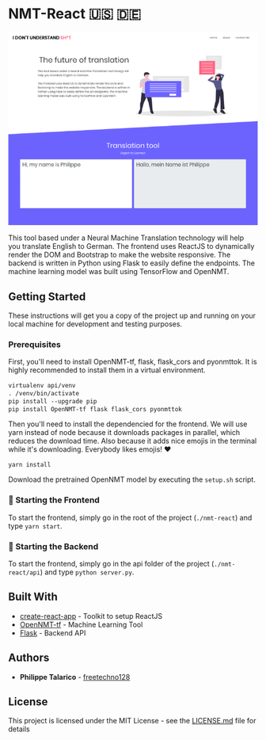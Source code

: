 # NMT-React :us: :de:


![Screen Preview](https://raw.githubusercontent.com/freetechno128/nmt-react/master/preview.png)


This tool based under a Neural Machine Translation technology will help you translate English to German. The frontend uses ReactJS to dynamically render the DOM and Bootstrap to make the website responsive. The backend is written in Python using Flask to easily define the endpoints. The machine learning model was built using TensorFlow and OpenNMT.

## Getting Started

These instructions will get you a copy of the project up and running on your local machine for development and testing purposes.

### Prerequisites

First, you'll need to install OpenNMT-tf, flask, flask_cors and pyonmttok. It is highly recommended to install them in a virtual environment.

```
virtualenv api/venv
. /venv/bin/activate
pip install --upgrade pip
pip install OpenNMT-tf flask flask_cors pyonmttok 
```

Then you'll need to install the dependencied for the frontend. We will use yarn instead of node because it downloads packages in parallel, which reduces the download time. Also because it adds nice emojis in the terminal while it's downloading. Everybody likes emojis! :heart:

```
yarn install
```

Download the pretrained OpenNMT model by executing the `setup.sh` script.

### :rocket: Starting the Frontend

To start the frontend, simply go in the root of the project (`./nmt-react`) and type  `yarn start`.

### :snake: Starting the Backend

To start the frontend, simply go in the api folder of the project (`./nmt-react/api`) and type  `python server.py`.

## Built With

* [create-react-app](https://github.com/facebook/create-react-app) - Toolkit to setup ReactJS
* [OpenNMT-tf](https://opennmt.net/) - Machine Learning Tool
* [Flask](https://github.com/pallets/flask) - Backend API

## Authors

* **Philippe Talarico** - [freetechno128](https://github.com/freetechno128)

## License

This project is licensed under the MIT License - see the [LICENSE.md](LICENSE.md) file for details


